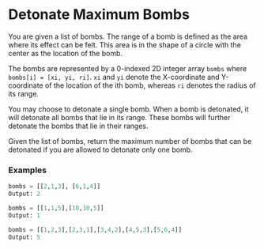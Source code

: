 # Detonate Maximum Bombs

You are given a list of bombs. The range of a bomb is defined as the area where its effect can be felt. This area is in the shape of a circle with the center as the location of the bomb.

The bombs are represented by a 0-indexed 2D integer array `bombs` where `bombs[i] = [xi, yi, ri]`. `xi` and `yi` denote the X-coordinate and Y-coordinate of the location of the ith bomb, whereas `ri` denotes the radius of its range.

You may choose to detonate a single bomb. When a bomb is detonated, it will detonate all bombs that lie in its range. These bombs will further detonate the bombs that lie in their ranges.

Given the list of bombs, return the maximum number of bombs that can be detonated if you are allowed to detonate only one bomb.

### Examples

```python
bombs = [[2,1,3], [6,1,4]]
Output: 2

bombs = [[1,1,5],[10,10,5]]
Output: 1

bombs = [[1,2,3],[2,3,1],[3,4,2],[4,5,3],[5,6,4]]
Output: 5


